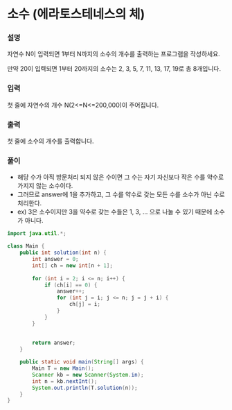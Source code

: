 # 소수 (에라토스테네스의 체)

### 설명

자연수 N이 입력되면 1부터 N까지의 소수의 개수를 출력하는 프로그램을 작성하세요.

만약 20이 입력되면 1부터 20까지의 소수는 2, 3, 5, 7, 11, 13, 17, 19로 총 8개입니다.


### 입력

첫 줄에 자연수의 개수 N(2<=N<=200,000)이 주어집니다.

### 출력

첫 줄에 소수의 개수를 출력합니다.

### 풀이

- 해당 수가 아직 방문처리 되지 않은 수이면 그 수는 자기 자신보다 작은 수를 약수로 가지지 않는 소수이다.
- 그러므로 answer에 1을 추가하고, 그 수를 약수로 갖는 모든 수를 소수가 아닌 수로 처리한다.
- ex) 3은 소수이지만 3을 약수로 갖는 수들은 1, 3, ... 으로 나눌 수 있기 때문에 소수가 아니다.

```java
import java.util.*;

class Main {
    public int solution(int n) {
        int answer = 0;
        int[] ch = new int[n + 1];
        
        for (int i = 2; i <= n; i++) {
            if (ch[i] == 0) {
                answer++;
                for (int j = i; j <= n; j = j + i) {
                    ch[j] = i;
                }
            }
        }
        
        
        return answer;
    }

    public static void main(String[] args) {
        Main T = new Main();
        Scanner kb = new Scanner(System.in);
        int n = kb.nextInt();
        System.out.println(T.solution(n));
    }
}
```